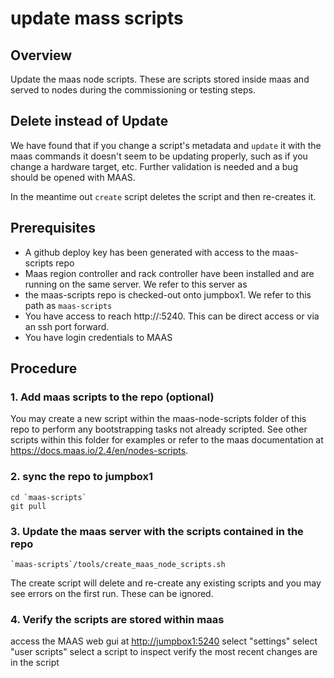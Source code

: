 # update mass scripts

## Overview
Update the maas node scripts.  These are scripts stored inside maas and served to nodes during the commissioning or testing steps.

## Delete instead of Update
We have found that if you change a script's metadata and `update` it with the maas commands it doesn't seem to be updating properly, such as if you change a hardware target, etc.  Further validation is needed and a bug should be opened with MAAS.

In the meantime out `create` script deletes the script and then re-creates it.

## Prerequisites
* A github deploy key has been generated with access to the maas-scripts repo
* Maas region controller and rack controller have been installed and are running on the same server.   We refer to this server as <jumpbox1>
* the maas-scripts repo is checked-out onto jumpbox1.  We refer to this path as `maas-scripts`
* You have access to reach http://<jumpbox1>:5240.  This can be direct access or via an ssh port forward.
* You have login credentials to MAAS

## Procedure

### 1. Add maas scripts to the repo (optional)

You may create a new script within the maas-node-scripts folder of this repo to perform any bootstrapping tasks not already scripted.  See other scripts within this folder for examples or refer to the maas documentation at https://docs.maas.io/2.4/en/nodes-scripts.

### 2. sync the repo to jumpbox1
```
cd `maas-scripts`
git pull
```

### 3. Update the maas server with the scripts contained in the repo
```
`maas-scripts`/tools/create_maas_node_scripts.sh
```
The create script will delete and re-create any existing scripts and you may see errors on the first run.  These can be ignored.

### 4. Verify the scripts are stored within maas

access the MAAS web gui at <http://jumpbox1:5240>
select "settings"
select "user scripts"
select a script to inspect
verify the most recent changes are in the script
```

